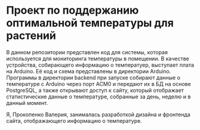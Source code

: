 # Проект по поддержанию оптимальной температуры для растений
В данном репозитории представлен код для системы, которая используется для мониторинга температуры в помещении. 
В качестве устройства, собирающего информацию о температуер, выступает плата на Arduino. Её код и схема представлены в директории Arduino.
Программы в директории backend при запуске собирают данные о температуре с Arduino через порт ACM0 и передают их в БД на основе PostgreSQL, а также открывают доступ к сайту, который отображает статистические данные о температуре, собранные за день, неделю и в данный момент.

Я, Прокопенко Валерия, занималась разработкой дизайна и фронтенда сайта, отображающего информацию о температуре.
